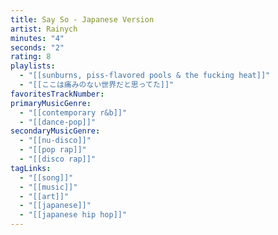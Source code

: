 ```yaml
---
title: Say So - Japanese Version
artist: Rainych
minutes: "4"
seconds: "2"
rating: 8
playlists:
  - "[[sunburns, piss-flavored pools & the fucking heat]]"
  - "[[ここは痛みのない世界だと思ってた]]"
favoritesTrackNumber:
primaryMusicGenre:
  - "[[contemporary r&b]]"
  - "[[dance-pop]]"
secondaryMusicGenre:
  - "[[nu-disco]]"
  - "[[pop rap]]"
  - "[[disco rap]]"
tagLinks:
  - "[[song]]"
  - "[[music]]"
  - "[[art]]"
  - "[[japanese]]"
  - "[[japanese hip hop]]"
---
```

